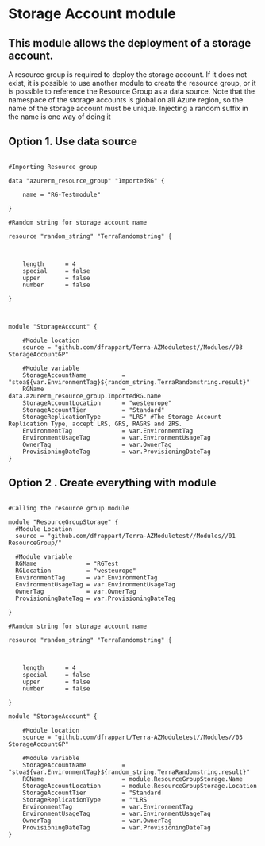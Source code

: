 # Storage Account module


## This module allows the deployment of a storage account.

A resource group is required to deploy the storage account.
If it does not exist, it is possible to use another module to create the resource group, or it is possible to reference the Resource Group as a data source.
Note that the namespace of the storage accounts is global on all Azure region, so the name of the storage account must be unique. Injecting a random suffix in the name is one way of doing it

## Option 1. Use data source

```hcl

#Importing Resource group 

data "azurerm_resource_group" "ImportedRG" {

    name = "RG-Testmodule"

}

#Random string for storage account name

resource "random_string" "TerraRandomstring" {



    length      = 4
    special     = false
    upper       = false
    number      = false

}



module "StorageAccount" {

    #Module location
    source = "github.com/dfrappart/Terra-AZModuletest//Modules//03 StorageAccountGP"

    #Module variable
    StorageAccountName          = "stoa${var.EnvironmentTag}${random_string.TerraRandomstring.result}"
    RGName                      = data.azurerm_resource_group.ImportedRG.name
    StorageAccountLocation      = "westeurope"
    StorageAccountTier          = "Standard"
    StorageReplicationType      = "LRS" #The Storage Account Replication Type, accept LRS, GRS, RAGRS and ZRS.
    EnvironmentTag              = var.EnvironmentTag
    EnvironmentUsageTag         = var.EnvironmentUsageTag
    OwnerTag                    = var.OwnerTag
    ProvisioningDateTag         = var.ProvisioningDateTag
}

```

## Option 2 . Create everything with module

```hcl

#Calling the resource group module

module "ResourceGroupStorage" {
  #Module Location
  source = "github.com/dfrappart/Terra-AZModuletest//Modules//01 ResourceGroup/"

  #Module variable
  RGName              = "RGTest
  RGLocation          = "westeurope"
  EnvironmentTag      = var.EnvironmentTag
  EnvironmentUsageTag = var.EnvironmentUsageTag
  OwnerTag            = var.OwnerTag
  ProvisioningDateTag = var.ProvisioningDateTag

}

#Random string for storage account name

resource "random_string" "TerraRandomstring" {



    length      = 4
    special     = false
    upper       = false
    number      = false

}

module "StorageAccount" {

    #Module location
    source = "github.com/dfrappart/Terra-AZModuletest//Modules//03 StorageAccountGP"

    #Module variable
    StorageAccountName          = "stoa${var.EnvironmentTag}${random_string.TerraRandomstring.result}"
    RGName                      = module.ResourceGroupStorage.Name
    StorageAccountLocation      = module.ResourceGroupStorage.Location
    StorageAccountTier          = "Standard
    StorageReplicationType      = ""LRS
    EnvironmentTag              = var.EnvironmentTag
    EnvironmentUsageTag         = var.EnvironmentUsageTag
    OwnerTag                    = var.OwnerTag
    ProvisioningDateTag         = var.ProvisioningDateTag
}

```